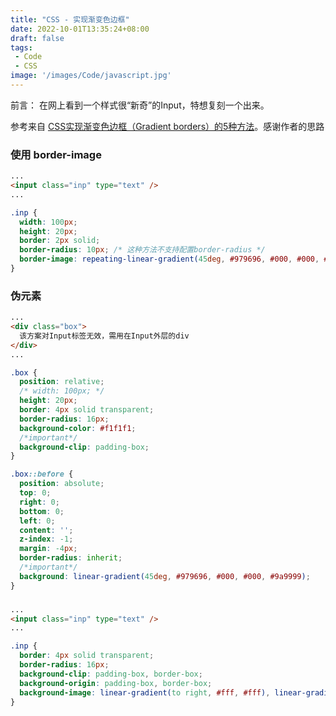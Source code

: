 ```yaml
---
title: "CSS - 实现渐变色边框"
date: 2022-10-01T13:35:24+08:00
draft: false
tags:
 - Code
 - CSS
image: '/images/Code/javascript.jpg'
---
```



前言： 在网上看到一个样式很“新奇”的Input，特想复刻一个出来。

<!--more-->
参考来自 [CSS实现渐变色边框（Gradient borders）的5种方法](https://segmentfault.com/a/1190000040794056)。感谢作者的思路


### 使用 border-image
```html
...
<input class="inp" type="text" />
...
```

```css
.inp {
  width: 100px;
  height: 20px;
  border: 2px solid;
  border-radius: 10px; /* 这种方法不支持配置border-radius */
  border-image: repeating-linear-gradient(45deg, #979696, #000, #000, #9a9999) 1;
}

```

### 伪元素
```html
...
<div class="box">
  该方案对Input标签无效，需用在Input外层的div
</div>
...
```

```css
.box {
  position: relative;
  /* width: 100px; */
  height: 20px;
  border: 4px solid transparent;
  border-radius: 16px;
  background-color: #f1f1f1;
  /*important*/
  background-clip: padding-box;
}

.box::before {
  position: absolute;
  top: 0;
  right: 0;
  bottom: 0;
  left: 0;
  content: '';
  z-index: -1;
  margin: -4px;
  border-radius: inherit;
  /*important*/
  background: linear-gradient(45deg, #979696, #000, #000, #9a9999);
}

```

### 
```html
...
<input class="inp" type="text" />
...
```

```css
.inp {
  border: 4px solid transparent;
  border-radius: 16px;
  background-clip: padding-box, border-box;
  background-origin: padding-box, border-box;
  background-image: linear-gradient(to right, #fff, #fff), linear-gradient(190deg, #233, #fff, #233);;
}
```
